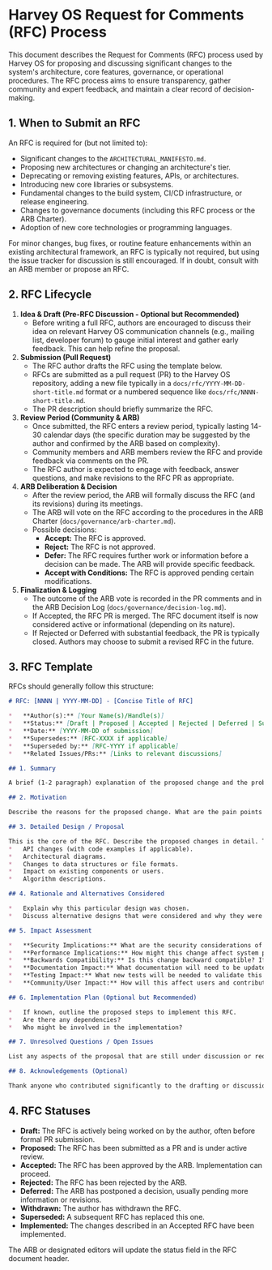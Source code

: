 # Harvey OS Request for Comments (RFC) Process

This document describes the Request for Comments (RFC) process used by Harvey OS for proposing and discussing significant changes to the system's architecture, core features, governance, or operational procedures. The RFC process aims to ensure transparency, gather community and expert feedback, and maintain a clear record of decision-making.

## 1. When to Submit an RFC

An RFC is required for (but not limited to):
*   Significant changes to the `ARCHITECTURAL_MANIFESTO.md`.
*   Proposing new architectures or changing an architecture's tier.
*   Deprecating or removing existing features, APIs, or architectures.
*   Introducing new core libraries or subsystems.
*   Fundamental changes to the build system, CI/CD infrastructure, or release engineering.
*   Changes to governance documents (including this RFC process or the ARB Charter).
*   Adoption of new core technologies or programming languages.

For minor changes, bug fixes, or routine feature enhancements within an existing architectural framework, an RFC is typically not required, but using the issue tracker for discussion is still encouraged. If in doubt, consult with an ARB member or propose an RFC.

## 2. RFC Lifecycle

1.  **Idea & Draft (Pre-RFC Discussion - Optional but Recommended)**
    *   Before writing a full RFC, authors are encouraged to discuss their idea on relevant Harvey OS communication channels (e.g., mailing list, developer forum) to gauge initial interest and gather early feedback. This can help refine the proposal.
2.  **Submission (Pull Request)**
    *   The RFC author drafts the RFC using the template below.
    *   RFCs are submitted as a pull request (PR) to the Harvey OS repository, adding a new file typically in a `docs/rfc/YYYY-MM-DD-short-title.md` format or a numbered sequence like `docs/rfc/NNNN-short-title.md`.
    *   The PR description should briefly summarize the RFC.
3.  **Review Period (Community & ARB)**
    *   Once submitted, the RFC enters a review period, typically lasting 14-30 calendar days (the specific duration may be suggested by the author and confirmed by the ARB based on complexity).
    *   Community members and ARB members review the RFC and provide feedback via comments on the PR.
    *   The RFC author is expected to engage with feedback, answer questions, and make revisions to the RFC PR as appropriate.
4.  **ARB Deliberation & Decision**
    *   After the review period, the ARB will formally discuss the RFC (and its revisions) during its meetings.
    *   The ARB will vote on the RFC according to the procedures in the ARB Charter (`docs/governance/arb-charter.md`).
    *   Possible decisions:
        *   **Accept:** The RFC is approved.
        *   **Reject:** The RFC is not approved.
        *   **Defer:** The RFC requires further work or information before a decision can be made. The ARB will provide specific feedback.
        *   **Accept with Conditions:** The RFC is approved pending certain modifications.
5.  **Finalization & Logging**
    *   The outcome of the ARB vote is recorded in the PR comments and in the ARB Decision Log (`docs/governance/decision-log.md`).
    *   If Accepted, the RFC PR is merged. The RFC document itself is now considered active or informational (depending on its nature).
    *   If Rejected or Deferred with substantial feedback, the PR is typically closed. Authors may choose to submit a revised RFC in the future.

## 3. RFC Template

RFCs should generally follow this structure:

```markdown
# RFC: [NNNN | YYYY-MM-DD] - [Concise Title of RFC]

*   **Author(s):** [Your Name(s)/Handle(s)]
*   **Status:** [Draft | Proposed | Accepted | Rejected | Deferred | Superseded] (ARB updates this)
*   **Date:** [YYYY-MM-DD of submission]
*   **Supersedes:** [RFC-XXXX if applicable]
*   **Superseded by:** [RFC-YYYY if applicable]
*   **Related Issues/PRs:** [Links to relevant discussions]

## 1. Summary

A brief (1-2 paragraph) explanation of the proposed change and the problem it solves or improvement it brings.

## 2. Motivation

Describe the reasons for the proposed change. What are the pain points with the current situation? What are the benefits of this proposal? Include specific use cases or scenarios if applicable.

## 3. Detailed Design / Proposal

This is the core of the RFC. Describe the proposed changes in detail. This may include:
*   API changes (with code examples if applicable).
*   Architectural diagrams.
*   Changes to data structures or file formats.
*   Impact on existing components or users.
*   Algorithm descriptions.

## 4. Rationale and Alternatives Considered

*   Explain why this particular design was chosen.
*   Discuss alternative designs that were considered and why they were not chosen. What are the trade-offs?

## 5. Impact Assessment

*   **Security Implications:** What are the security considerations of this change? Does it introduce new risks or mitigate existing ones?
*   **Performance Implications:** How might this change affect system performance? Are benchmarks needed?
*   **Backwards Compatibility:** Is this change backward compatible? If not, what is the migration path?
*   **Documentation Impact:** What documentation will need to be updated or created?
*   **Testing Impact:** What new tests will be needed to validate this change?
*   **Community/User Impact:** How will this affect users and contributors?

## 6. Implementation Plan (Optional but Recommended)

*   If known, outline the proposed steps to implement this RFC.
*   Are there any dependencies?
*   Who might be involved in the implementation?

## 7. Unresolved Questions / Open Issues

List any aspects of the proposal that are still under discussion or require further research.

## 8. Acknowledgements (Optional)

Thank anyone who contributed significantly to the drafting or discussion of this RFC.
```

## 4. RFC Statuses

*   **Draft:** The RFC is actively being worked on by the author, often before formal PR submission.
*   **Proposed:** The RFC has been submitted as a PR and is under active review.
*   **Accepted:** The RFC has been approved by the ARB. Implementation can proceed.
*   **Rejected:** The RFC has been rejected by the ARB.
*   **Deferred:** The ARB has postponed a decision, usually pending more information or revisions.
*   **Withdrawn:** The author has withdrawn the RFC.
*   **Superseded:** A subsequent RFC has replaced this one.
*   **Implemented:** The changes described in an Accepted RFC have been implemented.

The ARB or designated editors will update the status field in the RFC document header.
